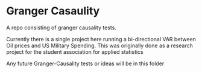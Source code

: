 # Granger Casaulity

A repo consisting of granger causality tests.

Currently there is a single project here running a bi-directional VAR between Oil prices and US Military Spending.
This was originally done as a research project for the student association for applied statistics

Any future Granger-Causality tests or ideas will be in this folder
